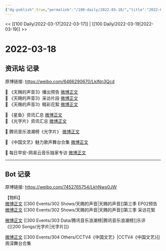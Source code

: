 ```yaml
---
{"dg-publish":true,"permalink":"/100-daily/2022-03-18/","title":"2022-03-18"}
---
```



<< [[100 Daily/2022-03-17\|2022-03-17]] | [[100 Daily/2022-03-19\|2022-03-19]] >>

# 2022-03-18

## 资讯站 记录

原博链接: https://weibo.com/6466290670/LklNn3Qcd

💫 《天赐的声音3》播出预告 [微博正文](https://m.weibo.cn/6466290670/4748312748232622)  
💫 《天赐的声音3》采访片段 [微博正文](https://m.weibo.cn/6466290670/4748326019272855)  
💫 《天赐的声音3》精彩花絮 [微博正文](https://m.weibo.cn/6466290670/4748316221377009)

💫 《星鱼》资讯汇总 [微博正文](https://m.weibo.cn/6466290670/4748454561322814)  
💫 《光字片》资讯汇总 [微博正文](https://m.weibo.cn/6466290670/4748481065387069)

💫 腾讯音乐浪潮榜《光字片》 [微博正文](https://m.weibo.cn/6466290670/4748381229158881)

💫 《中国文艺》魅力歌声舞台合集 [微博正文](https://m.weibo.cn/6466290670/4748437255357143)

💫 每日早安-网易云音乐独家专访 [微博正文](https://m.weibo.cn/6466290670/4748312437854839)

---
## Bot 记录

原博链接: https://weibo.com/7452765754/LkhNwx0JW

【物料】  
[微博正文](https://weibo.com/detail/4748310076984368) [[300 Events/302 Shows/天赐的声音\|天赐的声音]]第三季 EP02预告  
[微博正文](https://weibo.com/detail/4748264807334420) [[300 Events/302 Shows/天赐的声音\|天赐的声音]]第三季 采访花絮

[微博正文](https://weibo.com/detail/4748327776161197) [[300 Events/303 Data/腾讯音乐浪潮榜\|腾讯音乐浪潮榜]]乐评《[[200 Songs/光字片\|光字片]]》

[微博正文](https://weibo.com/detail/4748437255357143) [[300 Events/304 Others/CCTV4《中国文艺》\|CCTV4《中国文艺》]]周深舞台合集
